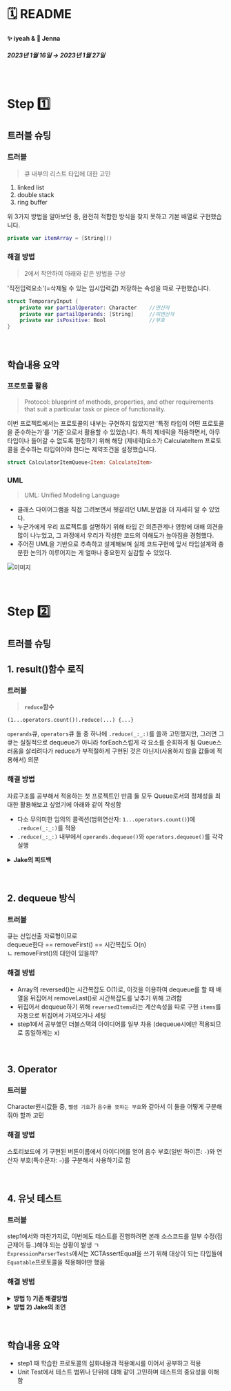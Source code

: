 # 🗓 README
#### ✨ iyeah & 🍏 Jenna <br>
##### 2023년 1월 16일 → 2023년 1월 27일

　
 
# Step 1️⃣
## 트러블 슈팅
### 트러블
> 큐 내부의 리스트 타입에 대한 고민
1. linked list
2. double stack
3. ring buffer

위 3가지 방법을 알아보던 중, 완전히 적합한 방식을 찾지 못하고 기본 배열로 구현했습니다.
```Swift
private var itemArray = [String]()
```

### 해결 방법
> 2에서 착안하여 아래와 같은 방법을 구상

'직전입력요소'(=삭제될 수 있는 임시입력값) 저장하는 속성을 따로 구현했습니다.
```Swift
struct TemporaryInput {
    private var partialOperator: Character    //연산자
    private var partailOperands: [String]     //피연산자
    private var isPositive: Bool              //부호
}
```

　
## 학습내용 요약
### 프로토콜 활용
> Protocol: blueprint of methods, properties, and other requirements that suit a particular task or piece of functionality.

이번 프로젝트에서는 프로토콜의 내부는 구현하지 않았지만 '특정 타입이 어떤 프로토콜을 준수하는가'를 '기준'으로서 활용할 수 있었습니다.
특히 제네릭을 적용하면서, 아무 타입이나 들어갈 수 없도록 한정하기 위해 
해당 (제네릭)요소가 CalculateItem 프로토콜을 준수하는 타입이어야 한다는 제약조건을 설정했습니다. 
```Swift
struct CalculatorItemQueue<Item: CalculateItem>
```

### UML
> UML: Unified Modeling Language
- 클래스 다이어그램을 직접 그려보면서 헷갈리던 UML문법을 더 자세히 알 수 있었다.
- 누군가에게 우리 프로젝트를 설명하기 위해 타입 간 의존관계나 영향에 대해 의견을 많이 나누었고, 그 과정에서 우리가 작성한 코드의 이해도가 높아짐을 경험했다.
- 주어진 UML을 기반으로 추측하고 설계해보며 실제 코드구현에 앞서 타입설계와 충분한 논의가 이루어지는 게 얼마나 중요한지 실감할 수 있었다.

![이미지](https://camo.githubusercontent.com/4b538ace10506e4fd2a905995728175e05dc47e985fbff9104e137144c37ba85/68747470733a2f2f63646e2e646973636f72646170702e636f6d2f6174746163686d656e74732f313036343334363330363333373835333536312f313036343733313732383837363430383938332f323032332d30312d31375f31312e31322e34372e706e67)

　
# Step 2️⃣
## 트러블 슈팅
## 1. result()함수 로직
### 트러블
> **`reduce`함수**
```
(1...operators.count()).reduce(...) {...}
```

`operands`큐, `operators`큐 둘 중 하나에 `.reduce(_:_:)`를 쓸까 고민했지만, 
그러면 그 큐는 실질적으로 dequeue가 아니라 forEach스럽게 각 요소를 순회하게 됨
Queue스러움을 살리려다가 reduce가 부적절하게 구현된 것은 아닌지(사용하지 않을 값들에 적용해서) 의문
### 해결 방법
자료구조를 공부해서 적용하는 첫 프로젝트인 만큼 둘 모두 Queue로서의 정체성을 최대한 활용해보고 싶었기에 아래와 같이 작성함
- 다소 무의미한 임의의 콜렉션(범위연산자: `1...operators.count()`)에 `.reduce(_:_:)`를 적용
- `.reduce(_:_:)` 내부에서 
`operands.dequeue()`와 `operators.dequeue()`를 각각 실행

<details>
    <summary><strong>Jake의 피드백</strong></summary>
  말씀주셨던 것 처럼 두 분이 큐를 queue답게 사용하고 싶으셔서 위와 같이 구현을 하신 것 같고, 그러한 이유라면 괜찮아보이긴합니다.<br>
다만 지금 1부터 operators.count까지 인데, 사용자가 계산기에 입력을 <code>1 + 2 - 4 + =</code> 이런식으로 했다면 지금으로서는 문제가 발생할 것 같긴하네요. 이 부분은 추후에 개선이 필요해보이긴합니다.<br>
물론 해당 케이스는 예외 케이스이고 그러한 부분을 처리해주는 부분은 ExpressionParser쪽에 operand, operator의 짝이 맞는지 확인하는 부분이 있어야할 것 같아보입니다.
</details>

　
## 2. dequeue 방식
### 트러블
큐는 선입선출 자료형이므로 <br>dequeue한다 == removeFirst() == 시간복잡도 O(n)<br>
ㄴ removeFirst()의 대안이 있을까?
### 해결 방법
* Array의 reversed()는 시간복잡도 O(1)로, 
이것을 이용하여 dequeue를 할 때 배열을 뒤집어서 removeLast()로 시간복잡도를 낮추기 위해 고려함
* 뒤집어서 dequeue하기 위해 `reversedItems`라는 계산속성을 따로 구현
`items`를 자동으로 뒤집어서 가져오거나 세팅
* step1에서 공부했던 더블스택의 아이디어를 일부 차용
(dequeue시에만 적용되므로 동일하게는 x) 

　
## 3. Operator
### 트러블
Character원시값들 중, `뺄셈 기호`가 `음수를 뜻하는 부호`와 같아서 이 둘을 어떻게 구분해줘야 할까 고민
### 해결 방법
스토리보드에 기 구현된 버튼이름에서 아이디어를 얻어 음수 부호(일반 하이픈: `-`)와 연산자 부호(특수문자: `−`)를 구분해서 사용하기로 함

　
## 4. 유닛 테스트
### 트러블
step1에서와 마찬가지로, 이번에도 테스트를 진행하려면 본래 소스코드를 일부 수정(접근제어 등..)해야 되는 상황이 발생 ㄱ<br>
`ExpressionParserTests`에서는 XCTAssertEqual을 쓰기 위해 대상이 되는 타입들에 `Equatable`프로토콜을 적용해야만 했음 
### 해결 방법
<details>
    <summary><strong>방법 1) 기존 해결방법</strong></summary>
  의논 끝에 해당 파일 상단에 간단한 확장을 추가<br>
    <pre><code>
    extension Formula: Equatable {
            static func == (lhs: Formula, rhs: Formula) -> Bool {
                lhs.operands.items == rhs.operands.items && lhs.operators.items == rhs.operators.items
        }
    }
    </code></pre>
</details>
<details>
    <summary><strong>방법 2) Jake의 조언</strong></summary>
고민하신 부분처럼 이 테스트에서 필요하다면 상단에 extension을 통해서 구현할 수도 있을 것 같고,
해당 테스트에서 테스트하고 싶은 내용은 올바르게 분리되는지인 것 같습니다.<br>
따라서 메서드를 2개로 나눠서 연산자가 제대로 분리되고 값이 같은지 확인하고, 피연산자가 제대로 분리되어서 값이 같은지 확인하는 방법도 있을 것 같긴하네요.<br><br>
    [피드백 참고하여 수정 ⬇]<br>
  - <code>func test_완성된_계산식에서_연산자들이_올바르게_분리되는지_확인한다()</code><br>
  - <code>func test_완성된_계산식에서_피연산자들이_올바르게_분리되는지_확인한다()</code>
</details>

 　
## 학습내용 요약
- step1 때 학습한 프로토콜의 심화내용과 적용예시를 이어서 공부하고 적용
- Unit Test에서 테스트 범위나 단위에 대해 같이 고민하며 테스트의 중요성을 이해함


